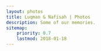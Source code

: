 ```yaml
---
layout: photos
title: Luqman & Nafisah | Photos
description: Some of our memories.
sitemap:
    priority: 0.7
    lastmod: 2018-01-18
---
```


